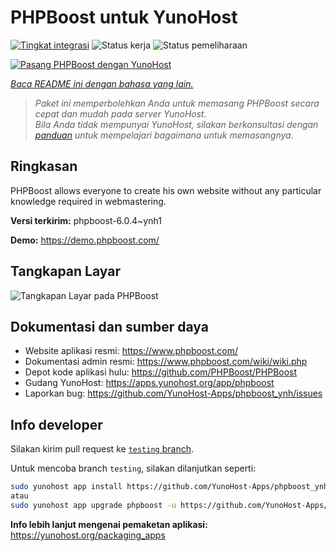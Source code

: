 <!--
N.B.: README ini dibuat secara otomatis oleh <https://github.com/YunoHost/apps/tree/master/tools/readme_generator>
Ini TIDAK boleh diedit dengan tangan.
-->

# PHPBoost untuk YunoHost

[![Tingkat integrasi](https://dash.yunohost.org/integration/phpboost.svg)](https://ci-apps.yunohost.org/ci/apps/phpboost/) ![Status kerja](https://ci-apps.yunohost.org/ci/badges/phpboost.status.svg) ![Status pemeliharaan](https://ci-apps.yunohost.org/ci/badges/phpboost.maintain.svg)

[![Pasang PHPBoost dengan YunoHost](https://install-app.yunohost.org/install-with-yunohost.svg)](https://install-app.yunohost.org/?app=phpboost)

*[Baca README ini dengan bahasa yang lain.](./ALL_README.md)*

> *Paket ini memperbolehkan Anda untuk memasang PHPBoost secara cepat dan mudah pada server YunoHost.*  
> *Bila Anda tidak mempunyai YunoHost, silakan berkonsultasi dengan [panduan](https://yunohost.org/install) untuk mempelajari bagaimana untuk memasangnya.*

## Ringkasan

PHPBoost allows everyone to create his own website without any particular knowledge required in webmastering.

**Versi terkirim:** phpboost-6.0.4~ynh1

**Demo:** <https://demo.phpboost.com/>

## Tangkapan Layar

![Tangkapan Layar pada PHPBoost](./doc/screenshots/screenshot.png)

## Dokumentasi dan sumber daya

- Website aplikasi resmi: <https://www.phpboost.com/>
- Dokumentasi admin resmi: <https://www.phpboost.com/wiki/wiki.php>
- Depot kode aplikasi hulu: <https://github.com/PHPBoost/PHPBoost>
- Gudang YunoHost: <https://apps.yunohost.org/app/phpboost>
- Laporkan bug: <https://github.com/YunoHost-Apps/phpboost_ynh/issues>

## Info developer

Silakan kirim pull request ke [`testing` branch](https://github.com/YunoHost-Apps/phpboost_ynh/tree/testing).

Untuk mencoba branch `testing`, silakan dilanjutkan seperti:

```bash
sudo yunohost app install https://github.com/YunoHost-Apps/phpboost_ynh/tree/testing --debug
atau
sudo yunohost app upgrade phpboost -u https://github.com/YunoHost-Apps/phpboost_ynh/tree/testing --debug
```

**Info lebih lanjut mengenai pemaketan aplikasi:** <https://yunohost.org/packaging_apps>
